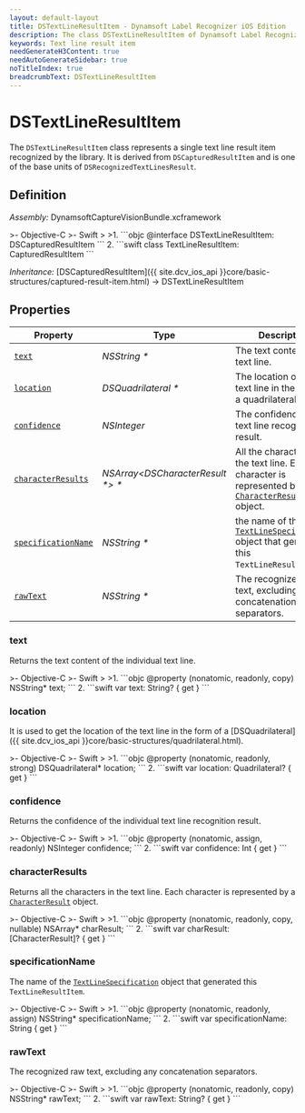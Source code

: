 ```yaml
---
layout: default-layout
title: DSTextLineResultItem - Dynamsoft Label Recognizer iOS Edition
description: The class DSTextLineResultItem of Dynamsoft Label Recognizer iOS edition represents a text line result item recognized by a document layout analysis engine.
keywords: Text line result item
needGenerateH3Content: true
needAutoGenerateSidebar: true
noTitleIndex: true
breadcrumbText: DSTextLineResultItem
---
```


# DSTextLineResultItem

The `DSTextLineResultItem` class represents a single text line result item recognized by the library. It is derived from `DSCapturedResultItem` and is one of the base units of `DSRecognizedTextLinesResult`.

## Definition

*Assembly:* DynamsoftCaptureVisionBundle.xcframework

<div class="sample-code-prefix"></div>
>- Objective-C
>- Swift
>
>1. 
```objc
@interface DSTextLineResultItem: DSCapturedResultItem
```
2. 
```swift
class TextLineResultItem: CapturedResultItem
```

*Inheritance:* [DSCapturedResultItem]({{ site.dcv_ios_api }}core/basic-structures/captured-result-item.html) -> DSTextLineResultItem

## Properties

| Property | Type | Description |
| -------- | ---- | ----------- |
| [`text`](#text) | *NSString \** | The text content of the text line. |
| [`location`](#location) | *DSQuadrilateral \** | The location of the text line in the form of a quadrilateral. |
| [`confidence`](#confidence) | *NSInteger* | The confidence of the text line recognition result. |
| [`characterResults`](#characterresults) | *NSArray<DSCharacterResult \*> \** | All the characters in the text line. Each character is represented by a [`CharacterResult`](character-result.md) object. |
| [`specificationName`](#specificationname) | *NSString \** | the name of the [`TextLineSpecification`]({{site.dcv_parameter_reference}}text-line-specification/) object that generated this `TextLineResultItem`. |
| [`rawText`](#rawtext) | *NSString \** | The recognized raw text, excluding any concatenation separators. |

### text

Returns the text content of the individual text line.

<div class="sample-code-prefix"></div>
>- Objective-C
>- Swift
>
>1. 
```objc
@property (nonatomic, readonly, copy) NSString* text;
```
2. 
```swift
var text: String? { get }
```

### location

It is used to get the location of the text line in the form of a [DSQuadrilateral]({{ site.dcv_ios_api }}core/basic-structures/quadrilateral.html).

<div class="sample-code-prefix"></div>
>- Objective-C
>- Swift
>
>1. 
```objc
@property (nonatomic, readonly, strong) DSQuadrilateral* location;
```
2. 
```swift
var location: Quadrilateral? { get }
```

### confidence

Returns the confidence of the individual text line recognition result.

<div class="sample-code-prefix"></div>
>- Objective-C
>- Swift
>
>1. 
```objc
@property (nonatomic, assign, readonly) NSInteger confidence;
```
2. 
```swift
var confidence: Int { get }
```

### characterResults

Returns all the characters in the text line. Each character is represented by a [`CharacterResult`](character-result.md) object.

<div class="sample-code-prefix"></div>
>- Objective-C
>- Swift
>
>1. 
```objc
@property (nonatomic, readonly, copy, nullable) NSArray<DSCharacterResult*>* charResult;
```
2. 
```swift
var charResult: [CharacterResult]? { get }
```

### specificationName

The name of the [`TextLineSpecification`]({{site.dcv_parameter_reference}}text-line-specification/) object that generated this `TextLineResultItem`.

<div class="sample-code-prefix"></div>
>- Objective-C
>- Swift
>
>1. 
```objc
@property (nonatomic, readonly, assign) NSString* specificationName;
```
2. 
```swift
var specificationName: String { get }
```

### rawText

The recognized raw text, excluding any concatenation separators.

<div class="sample-code-prefix"></div>
>- Objective-C
>- Swift
>
>1. 
```objc
@property (nonatomic, readonly, copy) NSString* rawText;
```
2. 
```swift
var rawText: String? { get }
```

